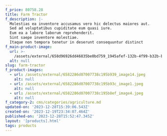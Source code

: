 ```yaml
---
f_price: 80758.28
title: Farm Tractor
f_description: |-
  Molestias ea inventore accusamus vero hic delectus maiores aut.
  Sed ad voluptatibus cupiditate eum quasi iure.
  Eum ea a labore laborum reprehenderit.
  Sint saepe inventore molestiae.
  Itaque non tempora tenetur in deserunt consequuntur distinct
f_main-product-image:
  url: >-
    /assets/external/658d96926dd46835be0bd759_1945afef-132b-4f99-b32b-b64db2acae5c-nowater.jpg
  alt: null
slug: farm-tractor
f_product-images:
  - url: /assets/external/6582286d07007738c195b939_image14.jpeg
    alt: null
  - url: /assets/external/6582286d07007738c195b93c_image1.jpeg
    alt: null
  - url: /assets/external/6582286d07007738c195b8ef_image4.jpeg
    alt: null
f_category-2: cms/categories/agriculture.md
updated-on: '2023-12-28T15:39:06.543Z'
created-on: '2023-12-19T23:34:07.464Z'
published-on: '2023-12-28T15:52:47.345Z'
layout: '[products].html'
tags: products
---
```



